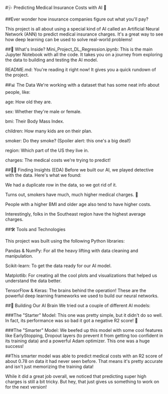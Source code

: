 #🩺 Predicting Medical Insurance Costs with AI 🤖

##Ever wonder how insurance companies figure out what you'll pay?

This project is all about using a special kind of AI called an Artificial Neural Network (ANN) to predict medical insurance charges. It's a great way to see how deep learning can be used to solve real-world problems!

##🚀 What's Inside?
Mini_Project_DL_Regression.ipynb: This is the main Jupyter Notebook with all the code. It takes you on a journey from exploring the data to building and testing the AI model.

README.md: You're reading it right now! It gives you a quick rundown of the project.

##📊 The Data
We're working with a dataset that has some neat info about people, like:

age: How old they are.

sex: Whether they're male or female.

bmi: Their Body Mass Index.

children: How many kids are on their plan.

smoker: Do they smoke? (Spoiler alert: this one's a big deal!)

region: Which part of the US they live in.

charges: The medical costs we're trying to predict!

##🕵️‍♂️ Finding Insights (EDA)
Before we built our AI, we played detective with the data. Here's what we found:

We had a duplicate row in the data, so we got rid of it.

Turns out, smokers have much, much higher medical charges. 🚬

People with a higher BMI and older age also tend to have higher costs.

Interestingly, folks in the Southeast region have the highest average charges.

##🛠️ Tools and Technologies

This project was built using the following Python libraries:

Pandas & NumPy: For all the heavy lifting with data cleaning and manipulation.

Scikit-learn: To get the data ready for our AI model.

Matplotlib: For creating all the cool plots and visualizations that helped us understand the data better.

TensorFlow & Keras: The brains behind the operation! These are the powerful deep learning frameworks we used to build our neural networks.

##🧠 Building Our AI Brain
We tried out a couple of different AI models:

###The "Starter" Model: This one was pretty simple, but it didn't do so well. In fact, its performance was so bad it got a negative R2 score! 🙈

###The "Smarter" Model: We beefed up this model with some cool features like EarlyStopping, Dropout layers (to prevent it from getting too confident in its training data) and a powerful Adam optimizer. This one was a huge success!

##This smarter model was able to predict medical costs with an R2 score of about 0.78 on data it had never seen before. That means it's pretty accurate and isn't just memorizing the training data!

While it did a great job overall, we noticed that predicting super high charges is still a bit tricky. But hey, that just gives us something to work on for the next version!
